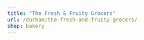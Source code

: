 ```yaml
---
title: "The Fresh & Fruity Grocers"
url: /durham/the-fresh-and-fruity-grocers/
shop: bakery
---
```

